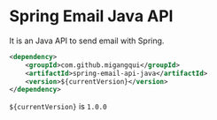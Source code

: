 Spring Email Java API
===================

It is an Java API to send email with Spring.

```xml
<dependency>
	<groupId>com.github.migangqui</groupId>
	<artifactId>spring-email-api-java</artifactId>
	<version>${currentVersion}</version>
</dependency>
```

```${currentVersion}``` is ```1.0.0```